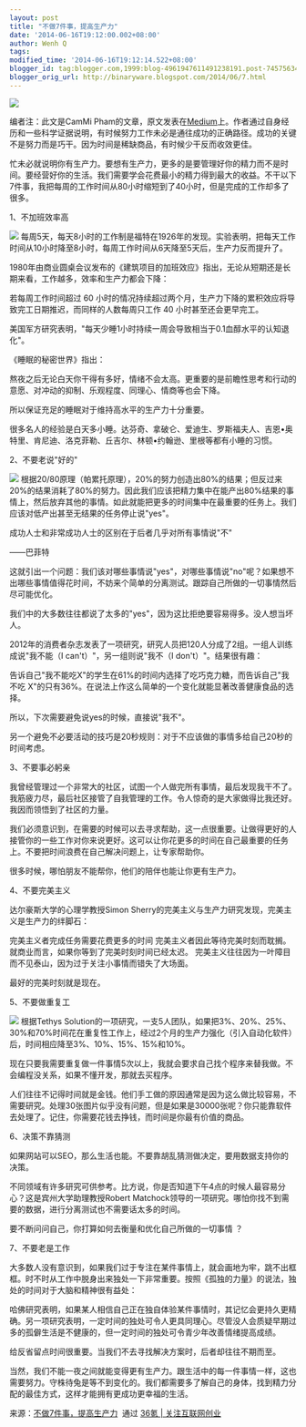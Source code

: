 ```yaml
---
layout: post
title: "不做7件事，提高生产力"
date: '2014-06-16T19:12:00.002+08:00'
author: Wenh Q
tags:
modified_time: '2014-06-16T19:12:14.522+08:00'
blogger_id: tag:blogger.com,1999:blog-4961947611491238191.post-7457563481908847959
blogger_orig_url: http://binaryware.blogspot.com/2014/06/7.html
---
```


![](https://images-blogger-opensocial.googleusercontent.com/gadgets/proxy?url=http%3A%2F%2Fa.36krcnd.com%2Fphoto%2F2014%2Fc4c972fafd1909d8ee70db67497bc857.jpg&container=blogger&gadget=a&rewriteMime=image%2F*)


编者注：此文是CamMi
Pham的文章，原文发表在[Medium](https://medium.com/business-marketing/7-things-you-need-to-stop-doing-to-be-more-productive-backed-by-science-a988c17383a6)上。作者通过自身经历和一些科学证据说明，有时候努力工作未必是通往成功的正确路径。成功的关键不是努力而是巧干。因为时间是稀缺商品，有时候少干反而收效更佳。

忙未必就说明你有生产力。要想有生产力，更多的是要管理好你的精力而不是时间。要经营好你的生活。我们需要学会花费最小的精力得到最大的收益。不干以下7件事，我把每周的工作时间从80小时缩短到了40小时，但是完成的工作却多了很多。

1、不加班效率高

![](https://images-blogger-opensocial.googleusercontent.com/gadgets/proxy?url=http%3A%2F%2Fa.36krcnd.com%2Fphoto%2F2014%2F9a92ac6acaad198580e13e54dd8aa325.jpeg&container=blogger&gadget=a&rewriteMime=image%2F*)
每周5天，每天8小时的工作制是福特在1926年的发现。实验表明，把每天工作时间从10小时降至8小时，每周工作时间从6天降至5天后，生产力反而提升了。

1980年由商业圆桌会议发布的《建筑项目的加班效应》指出，无论从短期还是长期来看，工作越多，效率和生产力都会下降：


若每周工作时间超过 60
小时的情况持续超过两个月，生产力下降的累积效应将导致完工日期推迟，而同样的人数每周只工作
40 小时甚至还会更早完工。

美国军方研究表明，"每天少睡1小时持续一周会导致相当于0.1血醇水平的认知退化"。

《睡眠的秘密世界》指出：


熬夜之后无论白天你干得有多好，情绪不会太高。更重要的是前瞻性思考和行动的意愿、对冲动的抑制、乐观程度、同理心、情商等也会下降。

所以保证充足的睡眠对于维持高水平的生产力十分重要。

很多名人的经验是白天多小睡。达芬奇、拿破仑、爱迪生、罗斯福夫人、吉恩•奥特里、肯尼迪、洛克菲勒、丘吉尔、林顿•约翰逊、里根等都有小睡的习惯。

2、不要老说"好的"

![](https://images-blogger-opensocial.googleusercontent.com/gadgets/proxy?url=http%3A%2F%2Fa.36krcnd.com%2Fphoto%2F2014%2F878a48c20cde306b3042c07893074730.png&container=blogger&gadget=a&rewriteMime=image%2F*)
根据20/80原理（帕累托原理），20%的努力创造出80%的结果；但反过来20%的结果消耗了80%的努力。因此我们应该把精力集中在能产出80%结果的事情上，然后放弃其他的事情。如此就能把更多的时间集中在最重要的任务上。我们应该对低产出甚至无结果的任务停止说"yes"。


成功人士和非常成功人士的区别在于后者几乎对所有事情说"不"

——巴菲特

这就引出一个问题：我们该对哪些事情说"yes"，对哪些事情说"no"呢？如果想不出哪些事情值得花时间，不妨来个简单的分离测试。跟踪自己所做的一切事情然后尽可能优化。

我们中的大多数往往都说了太多的"yes"，因为这比拒绝要容易得多。没人想当坏人。

2012年的消费者杂志发表了一项研究，研究人员把120人分成了2组。一组人训练成说"我不能（I
can't）"，另一组则说"我不（I don't）"。结果很有趣：


告诉自己"我不能吃X"的学生在61%的时间内选择了吃巧克力糖，而告诉自己"我不吃
X"的只有36%。在说法上作这么简单的一个变化就能显著改善健康食品的选择。

所以，下次需要避免说yes的时候，直接说"我不"。

另一个避免不必要活动的技巧是20秒规则：对于不应该做的事情多给自己20秒的时间考虑。

3、不要事必躬亲

我曾经管理过一个非常大的社区，试图一个人做完所有事情，最后发现我干不了。我筋疲力尽，最后社区接管了自我管理的工作。令人惊奇的是大家做得比我还好。我因而领悟到了社区的力量。

我们必须意识到，在需要的时候可以去寻求帮助，这一点很重要。让做得更好的人接管你的一些工作对你来说更好。这可以让你花更多的时间在自己最重要的任务上。不要把时间浪费在自己解决问题上，让专家帮助你。

很多时候，哪怕朋友不能帮你，他们的陪伴也能让你更有生产力。

4、不要完美主义

达尔豪斯大学的心理学教授Simon
Sherry的完美主义与生产力研究发现，完美主义是生产力的绊脚石：


完美主义者完成任务需要花费更多的时间
完美主义者因此等待完美时刻而耽搁。就商业而言，如果你等到了完美时刻时间已经太迟。
完美主义往往因为一叶障目而不见泰山，因为过于关注小事情而错失了大场面。

最好的完美时刻就是现在。

5、不要做重复工

![](https://images-blogger-opensocial.googleusercontent.com/gadgets/proxy?url=http%3A%2F%2Fa.36krcnd.com%2Fphoto%2F2014%2F91774c776ca50a7fd2ec5075f14fdd6c.png&container=blogger&gadget=a&rewriteMime=image%2F*)
根据Tethys
Solution的一项研究，一支5人团队，如果把3%、20%、25%、30%和70%时间花在重复性工作上，经过2个月的生产力强化（引入自动化软件）后，时间相应降至3%、10%、15%、15%和10%。

现在只要我需要重复做一件事情5次以上，我就会要求自己找个程序来替我做。不会编程没关系，如果不懂开发，那就去买程序。

人们往往不记得时间就是金钱。他们手工做的原因通常是因为这么做比较容易，不需要研究。处理30张图片似乎没有问题，但是如果是30000张呢？你只能靠软件去处理了。记住，你需要花钱去挣钱，而时间是你最有价值的商品。

6、决策不靠猜测

如果网站可以SEO，那么生活也能。不要靠胡乱猜测做决定，要用数据支持你的决策。

不同领域有许多研究可供参考。比方说，你是否知道下午4点的时候人最容易分心？这是宾州大学助理教授Robert
Matchock领导的一项研究。哪怕你找不到需要的数据，进行分离测试也不需要话太多的时间。

要不断问问自己，你打算如何去衡量和优化自己所做的一切事情 ？

7、不要老是工作

大多数人没有意识到，如果我们过于专注在某件事情上，就会画地为牢，跳不出框框。时不时从工作中脱身出来独处一下非常重要。按照《孤独的力量》的说法，独处的时间对于大脑和精神很有益处：


哈佛研究表明，如果某人相信自己正在独自体验某件事情时，其记忆会更持久更精确。另一项研究表明，一定时间的独处可令人更具同理心。尽管没人会质疑早期过多的孤僻生活是不健康的，但一定时间的独处可令青少年改善情绪提高成绩。

给反省留点时间很重要。当我们不去寻找解决方案时，后者却往往不期而至。

当然，我们不能一夜之间就能变得更有生产力。跟生活中的每一件事情一样，这也需要努力。守株待兔是等不到变化的。我们都需要多了解自己的身体，找到精力分配的最佳方式，这样才能拥有更成功更幸福的生活。

来源：[不做7件事，提高生产力](http://www.36kr.com/p/212874.html)  通过 [36氪
| 关注互联网创业](http://www.36kr.com/)
